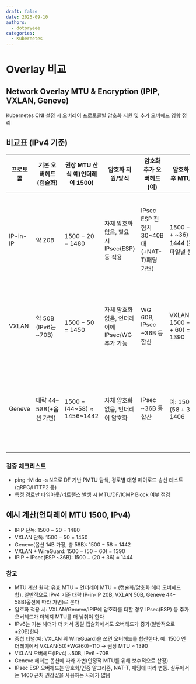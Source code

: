 ```yaml
---
draft: false
date: 2025-09-10
authors:
  - dotoryeee
categories:
  - Kubernetes
---
```

# Overlay 비교

## Network Overlay MTU & Encryption (IPIP, VXLAN, Geneve)

Kubernetes CNI 설정 시 오버레이 프로토콜별 암호화 지원 및 추가 오버헤드 영향 정리


## 비교표 (IPv4 기준)

| 프로토콜 | 기본 오버헤드(캡슐화) | 권장 MTU 산식 예(언더레이 1500) | 암호화 지원/방식 | 암호화 추가 오버헤드(예) | 암호화 적용 후 MTU 예시 | 자원/특이점 |
|---|---|---|---|---|---|---|
| IP-in-IP | 약 20B | 1500 − 20 = 1480 | 자체 암호화 없음, 필요 시 IPsec(ESP) 등 적용 | IPsec ESP 전형치 30~40B대(+NAT-T/패딩 가변) | 1500 − (20 + ~36) ≈ 1444 (프로파일별 상이) | 소프트웨어 암복호화 시 CPU 부하↑, NIC 오프로드 시 경감 |
| VXLAN | 약 50B (IPv6는 ~70B) | 1500 − 50 = 1450 | 자체 암호화 없음, 언더레이에 IPsec/WG 추가 가능 | WG 60B, IPsec ~36B 등 합산 | VXLAN+WG: 1500 − (50 + 60) = 1390 | UDP 캡슐화, VTEP/오프로드 유무에 성능 민감 |
| Geneve | 대략 44–58B(+옵션 가변) | 1500 − (44~58) ≈ 1456~1442 | 자체 암호화 없음, 언더레이 암호화 | IPsec ~36B 등 합산 | 예: 1500 − (58 + 36) ≈ 1406 | 옵션(TLV)로 가변 헤더 → MTU 마진 넉넉히 확보 권장 |

### 검증 체크리스트
- ping -M do -s N으로 DF 기반 PMTU 탐색, 경로별 대형 페이로드 송신 테스트(gRPC/HTTP2 등)
- 특정 경로만 타임아웃/리트랜스 발생 시 MTU/DF/ICMP Block 여부 점검

## 예시 계산(언더레이 MTU 1500, IPv4)
- IPIP 단독: 1500 − 20 = 1480  
- VXLAN 단독: 1500 − 50 = 1450  
- Geneve(옵션 14B 가정, 총 58B): 1500 − 58 = 1442  
- VXLAN + WireGuard: 1500 − (50 + 60) = 1390  
- IPIP + IPsec(ESP ~36B): 1500 − (20 + 36) ≈ 1444

### 참고
- MTU 계산 원칙: 유효 MTU = 언더레이 MTU − (캡슐화/암호화 헤더 오버헤드 합). 일반적으로 IPv4 기준 대략 IP-in-IP 20B, VXLAN 50B, Geneve 44–58B(옵션에 따라 가변)로 본다
- 암호화 적용 시: VXLAN/Geneve/IPIP에 암호화를 더할 경우 IPsec(ESP) 등 추가 오버헤드가 더해져 MTU를 더 낮춰야 한다
- IPv6는 기본 헤더가 더 커서 동일 캡슐화에서도 오버헤드가 증가(일반적으로 +20B)한다
- 중첩 터널(예: VXLAN 위 WireGuard)을 쓰면 오버헤드를 합산한다. 예: 1500 언더레이에서 VXLAN(50)+WG(60)=110 → 권장 MTU ≈ 1390
- VXLAN 오버헤드(IPv4) ~50B, IPv6 ~70B
- Geneve 헤더는 옵션에 따라 가변(안정적 MTU를 위해 보수적으로 산정)
- IPsec ESP 오버헤드는 암호화/인증 알고리즘, NAT-T, 패딩에 따라 변동. 실무에서는 1400 근처 권장값을 사용하는 사례가 많음

<!-- more -->
